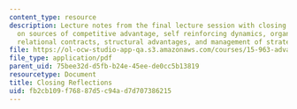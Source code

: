 ```yaml
---
content_type: resource
description: Lecture notes from the final lecture session with closing reflections
  on sources of competitive advantage, self reinforcing dynamics, organizational competencies,
  relational contracts, structural advantages, and management of strategic change.
file: https://ol-ocw-studio-app-qa.s3.amazonaws.com/courses/15-963-advanced-strategy-spring-2008/fb2cb109f76887d5c94ad7d707386215_lec24.pdf
file_type: application/pdf
parent_uid: 75bee32d-d5fb-b24e-45ee-de0cc5b13819
resourcetype: Document
title: Closing Reflections
uid: fb2cb109-f768-87d5-c94a-d7d707386215
---
```

